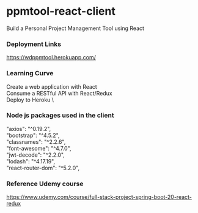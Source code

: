 # ppmtool-react-client
Build a Personal Project Management Tool using React

### Deployment Links
https://wdppmtool.herokuapp.com/

### Learning Curve
Create a web application with React \
Consume a RESTful API with React/Redux \
Deploy to Heroku \
 
### Node js packages used in the client
"axios": "^0.19.2", \
"bootstrap": "^4.5.2", \
"classnames": "^2.2.6", \
"font-awesome": "^4.7.0", \
"jwt-decode": "^2.2.0", \
"lodash": "^4.17.19", \
"react-router-dom": "^5.2.0", 

### Reference Udemy course
https://www.udemy.com/course/full-stack-project-spring-boot-20-react-redux

